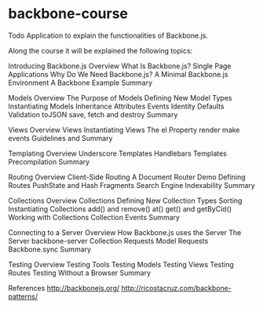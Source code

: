backbone-course
===============

Todo Application to explain the functionalities of Backbone.js.

Along the course it will be explained the following topics:

Introducing Backbone.js
	Overview
	What Is Backbone.js?
	Single Page Applications
	Why Do We Need Backbone.js?
	A Minimal Backbone.js Environment
	A Backbone Example
	Summary

Models
	Overview
	The Purpose of Models
	Defining New Model Types
	Instantiating Models
	Inheritance
	Attributes
	Events
	Identity
	Defaults
	Validation
	toJSON
	save, fetch and destroy
	Summary

Views
	Overview
	Views
	Instantiating Views
	The el Property
	render
	make
	events
	Guidelines and Summary

Templating
	Overview
	Underscore Templates
	Handlebars Templates
	Precompilation
	Summary

Routing
	Overview
	Client-Side Routing
	A Document Router Demo
	Defining Routes
	PushState and Hash Fragments
	Search Engine Indexability
	Summary

Collections
	Overview
	Collections
	Defining New Collection Types
	Sorting
	Instantiating Collections
	add() and remove()
	at()
	get() and getByCid()
	Working with Collections
	Collection Events
	Summary

Connecting to a Server
	Overview
	How Backbone.js uses the Server
	The Server
	backbone-server
	Collection Requests
	Model Requests
	Backbone.sync
	Summary

Testing
	Overview
	Testing Tools
	Testing Models
	Testing Views
	Testing Routes
	Testing Without a Browser
	Summary

References
	http://backbonejs.org/
	http://ricostacruz.com/backbone-patterns/
